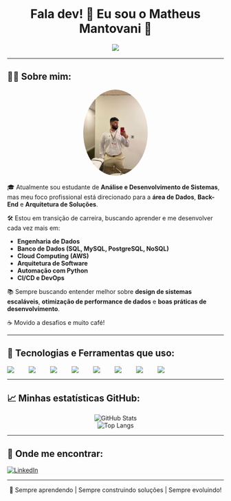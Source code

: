 
<h1 align="center">Fala dev! 👋 Eu sou o Matheus Mantovani 🚀</h1>

<p align="center">
  <img src="https://media.giphy.com/media/qgQUggAC3Pfv687qPC/giphy.gif" width="250px">
</p>

---

## 👨‍💻 Sobre mim:

<div align="center">
  <img src="./assets/minha-foto.jpg" width="150px" style="border-radius: 50%;">
</div>

🎓 Atualmente sou estudante de **Análise e Desenvolvimento de Sistemas**,  
mas meu foco profissional está direcionado para a **área de Dados**, **Back-End** e **Arquitetura de Soluções**.

🛠️ Estou em transição de carreira, buscando aprender e me desenvolver cada vez mais em:

- **Engenharia de Dados**
- **Banco de Dados (SQL, MySQL, PostgreSQL, NoSQL)**
- **Cloud Computing (AWS)**
- **Arquitetura de Software**
- **Automação com Python**
- **CI/CD e DevOps**

📚 Sempre buscando entender melhor sobre **design de sistemas escaláveis**, **otimização de performance de dados** e **boas práticas de desenvolvimento**.

☕ Movido a desafios e muito café!

---

## 🚀 Tecnologias e Ferramentas que uso:

<div style="display: flex; gap: 10px; flex-wrap: wrap;">
  <img src="https://cdn.jsdelivr.net/gh/devicons/devicon/icons/python/python-original.svg" width="40px" />
  <img src="https://cdn.jsdelivr.net/gh/devicons/devicon/icons/mysql/mysql-original.svg" width="40px" />
  <img src="https://cdn.jsdelivr.net/gh/devicons/devicon/icons/postgresql/postgresql-original.svg" width="40px" />
  <img src="https://cdn.jsdelivr.net/gh/simple-icons/simple-icons/icons/amazonaws.svg" width="40px" />
  <img src="https://cdn.jsdelivr.net/gh/devicons/devicon/icons/docker/docker-original.svg" width="40px" />
  <img src="https://cdn.jsdelivr.net/gh/devicons/devicon/icons/git/git-original.svg" width="40px" />
  <img src="https://cdn.jsdelivr.net/gh/devicons/devicon/icons/linux/linux-original.svg" width="40px" />
  <img src="https://cdn.jsdelivr.net/gh/devicons/devicon/icons/github/github-original.svg" width="40px" />
</div>

---

## 📈 Minhas estatísticas GitHub:

<div align="center">

![GitHub Stats](https://github-readme-stats.vercel.app/api?username=Manntto&show_icons=true&theme=github_dark)
<br>
![Top Langs](https://github-readme-stats.vercel.app/api/top-langs/?username=Manntto&layout=compact&theme=github_dark)

</div>

---

## 📲 Onde me encontrar:

[![LinkedIn](https://img.shields.io/badge/-LinkedIn-0A66C2?style=flat-square&logo=linkedin&logoColor=white)](https://www.linkedin.com/in/matheus-mantovani-86b419218/)

---

<p align="center">🚀 Sempre aprendendo | Sempre construindo soluções | Sempre evoluindo!</p>
